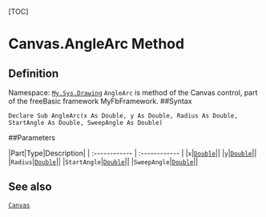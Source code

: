 [TOC]
# Canvas.AngleArc Method

## Definition
Namespace: [`My.Sys.Drawing`](My.Sys.Drawing.md)
`AngleArc` is method of the Canvas control, part of the freeBasic framework MyFbFramework.
##Syntax
```freeBasic
Declare Sub AngleArc(x As Double, y As Double, Radius As Double, StartAngle As Double, SweepAngle As Double)
```

##Parameters

|Part|Type|Description|
| :------------ | :------------ |
|`x`|[`Double`]("https://www.freebasic.net/wiki/KeyPgDouble")||
|`y`|[`Double`]("https://www.freebasic.net/wiki/KeyPgDouble")||
|`Radius`|[`Double`]("https://www.freebasic.net/wiki/KeyPgDouble")||
|`StartAngle`|[`Double`]("https://www.freebasic.net/wiki/KeyPgDouble")||
|`SweepAngle`|[`Double`]("https://www.freebasic.net/wiki/KeyPgDouble")||
## See also
[`Canvas`](Canvas.md)
